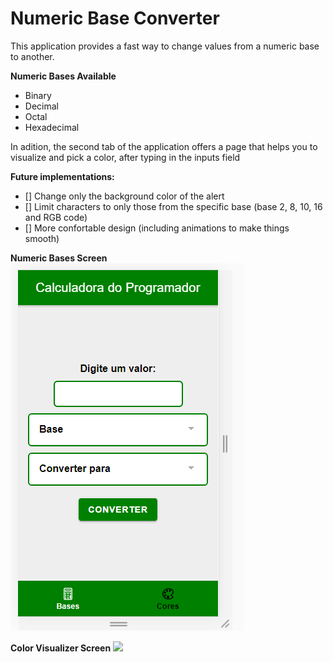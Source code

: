 # Numeric Base Converter

This application provides a fast way to change values from a numeric base to another.

**Numeric Bases Available**
- Binary
- Decimal
- Octal
- Hexadecimal

In adition, the second tab of the application offers a page that helps you to visualize and pick a color, after typing in the inputs field

**Future implementations:**
- [] Change only the background color of the alert
- [] Limit characters to only those from the specific base (base 2, 8, 10, 16 and RGB code)
- [] More confortable design (including animations to make things smooth)

 **Numeric Bases Screen**
 ![](./src/assets/SCBases1.png)
 
 **Color Visualizer Screen**
 ![](./src/assetsSCColor1.png)
